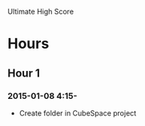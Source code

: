Ultimate High Score

# Hours

## Hour 1

### 2015-01-08 4:15-

- Create folder in CubeSpace project
